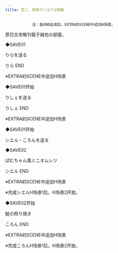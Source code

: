 ```yaml
---
title: 恋ニ、甘味ヲソエテ2攻略
---
```


                注：各END达成后，EXTRA的SCENE中追加H场景。

原日文攻略刊载于誠也の部屋。



◆SAVE01

りらを送る



りら END

※EXTRA的SCENE中追加H场景



◆SAVE01开始

りしぇを送る



りしぇ END

※EXTRA的SCENE中追加H场景



◆SAVE01开始

シエル・ころんを送る

◆SAVE02

ぱむちゃん風ミニオムレツ



シエル END

※EXTRA的SCENE中追加H场景

※完成シエルH场景1后，H场景2开放。



◆SAVE02开始

鮭の照り焼き



ころん END

※EXTRA的SCENE中追加H场景

※完成ころんH场景1后，H场景2开放。


              
